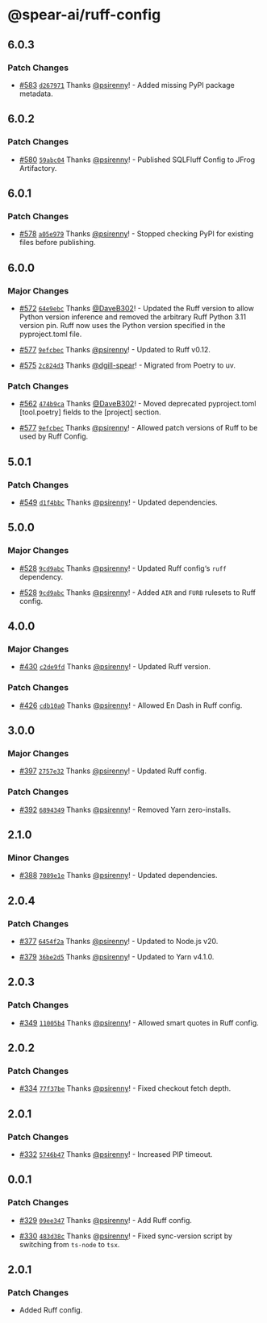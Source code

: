 # @spear-ai/ruff-config

## 6.0.3

### Patch Changes

- [#583](https://github.com/spear-ai/citizen/pull/583) [`d267971`](https://github.com/spear-ai/citizen/commit/d267971623448c749e31cae547317253e9074e79) Thanks [@psirenny](https://github.com/psirenny)! - Added missing PyPI package metadata.

## 6.0.2

### Patch Changes

- [#580](https://github.com/spear-ai/citizen/pull/580) [`59abc04`](https://github.com/spear-ai/citizen/commit/59abc04e42b10db5eb4a07f942f81c51338b9032) Thanks [@psirenny](https://github.com/psirenny)! - Published SQLFluff Config to JFrog Artifactory.

## 6.0.1

### Patch Changes

- [#578](https://github.com/spear-ai/citizen/pull/578) [`a05e979`](https://github.com/spear-ai/citizen/commit/a05e97937afce57e3110249559d063f6526a4157) Thanks [@psirenny](https://github.com/psirenny)! - Stopped checking PyPI for existing files before publishing.

## 6.0.0

### Major Changes

- [#572](https://github.com/spear-ai/citizen/pull/572) [`64e9ebc`](https://github.com/spear-ai/citizen/commit/64e9ebcd5da3184501be727a41f83c9418aa4157) Thanks [@DaveB302](https://github.com/DaveB302)! - Updated the Ruff version to allow Python version inference and removed the arbitrary Ruff Python 3.11 version pin.
  Ruff now uses the Python version specified in the pyproject.toml file.

- [#577](https://github.com/spear-ai/citizen/pull/577) [`9efcbec`](https://github.com/spear-ai/citizen/commit/9efcbec01fa1348b7af09db1f9260387ad6e5032) Thanks [@psirenny](https://github.com/psirenny)! - Updated to Ruff v0.12.

- [#575](https://github.com/spear-ai/citizen/pull/575) [`2c824d3`](https://github.com/spear-ai/citizen/commit/2c824d34cdffec09f5e4e96714d68d9fcfda21c4) Thanks [@dgill-spear](https://github.com/dgill-spear)! - Migrated from Poetry to uv.

### Patch Changes

- [#562](https://github.com/spear-ai/citizen/pull/562) [`474b9ca`](https://github.com/spear-ai/citizen/commit/474b9ca9db1fba1163df348df56c0f0c7f78ba22) Thanks [@DaveB302](https://github.com/DaveB302)! - Moved deprecated pyproject.toml [tool.poetry] fields to the [project] section.

- [#577](https://github.com/spear-ai/citizen/pull/577) [`9efcbec`](https://github.com/spear-ai/citizen/commit/9efcbec01fa1348b7af09db1f9260387ad6e5032) Thanks [@psirenny](https://github.com/psirenny)! - Allowed patch versions of Ruff to be used by Ruff Config.

## 5.0.1

### Patch Changes

- [#549](https://github.com/spear-ai/citizen/pull/549) [`d1f4bbc`](https://github.com/spear-ai/citizen/commit/d1f4bbc21289299be485a9b3d5c2af9d239b5e22) Thanks [@psirenny](https://github.com/psirenny)! - Updated dependencies.

## 5.0.0

### Major Changes

- [#528](https://github.com/spear-ai/citizen/pull/528) [`9cd9abc`](https://github.com/spear-ai/citizen/commit/9cd9abc80bf5c03b5a4abb534142229f4205ec23) Thanks [@psirenny](https://github.com/psirenny)! - Updated Ruff config‘s `ruff` dependency.

- [#528](https://github.com/spear-ai/citizen/pull/528) [`9cd9abc`](https://github.com/spear-ai/citizen/commit/9cd9abc80bf5c03b5a4abb534142229f4205ec23) Thanks [@psirenny](https://github.com/psirenny)! - Added `AIR` and `FURB` rulesets to Ruff config.

## 4.0.0

### Major Changes

- [#430](https://github.com/spear-ai/citizen/pull/430) [`c2de9fd`](https://github.com/spear-ai/citizen/commit/c2de9fd963f03c9799df7c6f4937f6fe2c7ea7a5) Thanks [@psirenny](https://github.com/psirenny)! - Updated Ruff version.

### Patch Changes

- [#426](https://github.com/spear-ai/citizen/pull/426) [`cdb10a0`](https://github.com/spear-ai/citizen/commit/cdb10a06346b6762522a2dc7537b4cba227efdab) Thanks [@psirenny](https://github.com/psirenny)! - Allowed En Dash in Ruff config.

## 3.0.0

### Major Changes

- [#397](https://github.com/spear-ai/citizen/pull/397) [`2757e32`](https://github.com/spear-ai/citizen/commit/2757e3290bc89da3eee63758889c91edaad402dc) Thanks [@psirenny](https://github.com/psirenny)! - Updated Ruff config.

### Patch Changes

- [#392](https://github.com/spear-ai/citizen/pull/392) [`6894349`](https://github.com/spear-ai/citizen/commit/68943496452873a28c14135f94a959fd4d8c943c) Thanks [@psirenny](https://github.com/psirenny)! - Removed Yarn zero-installs.

## 2.1.0

### Minor Changes

- [#388](https://github.com/spear-ai/citizen/pull/388) [`7089e1e`](https://github.com/spear-ai/citizen/commit/7089e1ebb66d843e307b301aec30995a235fc9f1) Thanks [@psirenny](https://github.com/psirenny)! - Updated dependencies.

## 2.0.4

### Patch Changes

- [#377](https://github.com/spear-ai/citizen/pull/377) [`6454f2a`](https://github.com/spear-ai/citizen/commit/6454f2a1ec982bf89096c4d1ff19e4df4229ab03) Thanks [@psirenny](https://github.com/psirenny)! - Updated to Node.js v20.

- [#379](https://github.com/spear-ai/citizen/pull/379) [`36be2d5`](https://github.com/spear-ai/citizen/commit/36be2d56454eeeba9e0ea085074137d8709561ba) Thanks [@psirenny](https://github.com/psirenny)! - Updated to Yarn v4.1.0.

## 2.0.3

### Patch Changes

- [#349](https://github.com/spear-ai/citizen/pull/349) [`11005b4`](https://github.com/spear-ai/citizen/commit/11005b4d095f33e0b48a9958fd50b5a007190639) Thanks [@psirenny](https://github.com/psirenny)! - Allowed smart quotes in Ruff config.

## 2.0.2

### Patch Changes

- [#334](https://github.com/spear-ai/citizen/pull/334) [`77f37be`](https://github.com/spear-ai/citizen/commit/77f37beba892648b2e5ba197bc877510f52397af) Thanks [@psirenny](https://github.com/psirenny)! - Fixed checkout fetch depth.

## 2.0.1

### Patch Changes

- [#332](https://github.com/spear-ai/citizen/pull/332) [`5746b47`](https://github.com/spear-ai/citizen/commit/5746b471e70df66ac8841d414e5025af5ccfca1b) Thanks [@psirenny](https://github.com/psirenny)! - Increased PIP timeout.

## 0.0.1

### Patch Changes

- [#329](https://github.com/spear-ai/citizen/pull/329) [`09ee347`](https://github.com/spear-ai/citizen/commit/09ee347157b445e412e5f36029d193a411d67e1b) Thanks [@psirenny](https://github.com/psirenny)! - Add Ruff config.

- [#330](https://github.com/spear-ai/citizen/pull/330) [`483d38c`](https://github.com/spear-ai/citizen/commit/483d38ce45943636086a44011a3402eab29e652b) Thanks [@psirenny](https://github.com/psirenny)! - Fixed sync-version script by switching from `ts-node` to `tsx`.

## 2.0.1

### Patch Changes

- Added Ruff config.
